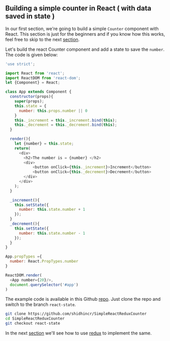 ## Building a simple counter in React ( with data saved in state )

In our first section, we're going to build a simple `Counter` component with React. This section is just for the beginners and if you know how this works, feel free to skip to the next [section]((https://github.com/shidhincr/redux-learning/blob/master/section_02.md)).

Let's build the react Counter component and add a state to save the `number`. The code is given below:

```js
'use strict';

import React from 'react';
import ReactDOM from 'react-dom';
let {Component} = React;

class App extends Component {
  constructor(props){
    super(props);
    this.state = {
      number: this.props.number || 0
    }
    this._increment = this._increment.bind(this);
    this._decrement = this._decrement.bind(this);
  }

  render(){
    let {number} = this.state;
    return(
      <div>
        <h2>The number is = {number} </h2>
        <div>
            <button onClick={this._increment}>Increment</button>
            <button onClick={this._decrement}>Decrement</button>
        </div>
      </div>
    );
  }

  _increment(){
    this.setState({
      number: this.state.number + 1
    });
  }
  _decrement(){
    this.setState({
      number: this.state.number - 1
    });
  }
}

App.propTypes ={
  number: React.PropTypes.number
}

ReactDOM.render(
  <App number={20}/>,
  document.querySelector('#app')
)   
```

The example code is available in this Github [repo](https://github.com/shidhincr/SimpleReactReduxCounter). Just clone the repo and switch to the branch `react-state`.

```sh
git clone https://github.com/shidhincr/SimpleReactReduxCounter
cd SimpleReactReduxCounter
git checkout react-state
```

In the next [section]((https://github.com/shidhincr/redux-learning/blob/master/section_02.md)) we'll see how to use [redux](https://www.npmjs.com/package/redux) to implement the same.

